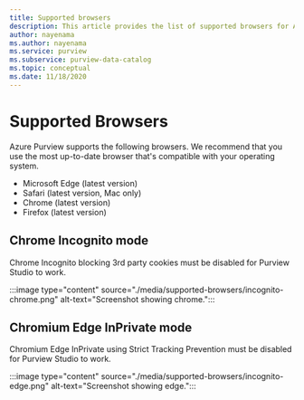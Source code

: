 ```yaml
---
title: Supported browsers
description: This article provides the list of supported browsers for Azure Purview. 
author: nayenama
ms.author: nayenama
ms.service: purview
ms.subservice: purview-data-catalog
ms.topic: conceptual
ms.date: 11/18/2020
---
```


# Supported Browsers 

Azure Purview supports the following browsers. We recommend that you use the most up-to-date browser that's compatible with your operating system. 

* Microsoft Edge (latest version)
* Safari (latest version, Mac only)
* Chrome (latest version)
* Firefox (latest version)

## Chrome Incognito mode

 Chrome Incognito blocking 3rd party cookies must be disabled for Purview Studio to work.

:::image type="content" source="./media/supported-browsers/incognito-chrome.png" alt-text="Screenshot showing chrome.":::

## Chromium Edge InPrivate mode

Chromium Edge InPrivate using Strict Tracking Prevention must be disabled for Purview Studio to work.

:::image type="content" source="./media/supported-browsers/incognito-edge.png" alt-text="Screenshot showing edge.":::